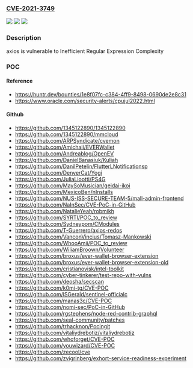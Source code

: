 ### [CVE-2021-3749](https://cve.mitre.org/cgi-bin/cvename.cgi?name=CVE-2021-3749)
![](https://img.shields.io/static/v1?label=Product&message=axios%2Faxios&color=blue)
![](https://img.shields.io/static/v1?label=Version&message=unspecified%20&color=brightgreen)
![](https://img.shields.io/static/v1?label=Vulnerability&message=CWE-1333%20Inefficient%20Regular%20Expression%20Complexity&color=brightgreen)

### Description

axios is vulnerable to Inefficient Regular Expression Complexity

### POC

#### Reference
- https://huntr.dev/bounties/1e8f07fc-c384-4ff9-8498-0690de2e8c31
- https://www.oracle.com/security-alerts/cpujul2022.html

#### Github
- https://github.com/1345122890/1345122890
- https://github.com/1345122890/mmcloud
- https://github.com/ARPSyndicate/cvemon
- https://github.com/Amichaii/EVERWallet
- https://github.com/Andreablog/OpenEV
- https://github.com/DanielBanasiuk/Kuliah
- https://github.com/DanilPetelin/FlutterLNotificationsp
- https://github.com/DenverCat/Yogi
- https://github.com/JuliaLiootti/PS4G
- https://github.com/MaySoMusician/geidai-ikoi
- https://github.com/MexicoBen/nInstalls
- https://github.com/NUS-ISS-SECURE-TEAM-5/mall-admin-frontend
- https://github.com/NaInSec/CVE-PoC-in-GitHub
- https://github.com/NatalieYeah/robmikh
- https://github.com/SYRTI/POC_to_review
- https://github.com/Sydneypom/CModules
- https://github.com/T-Guerrero/axios-redos
- https://github.com/VanconVincius/Tomasz-Mankowski
- https://github.com/WhooAmii/POC_to_review
- https://github.com/WiliamBroown/Volunteer
- https://github.com/broxus/ever-wallet-browser-extension
- https://github.com/broxus/ever-wallet-browser-extension-old
- https://github.com/cristianovisk/intel-toolkit
- https://github.com/cyber-tinkerer/test-repo-with-vulns
- https://github.com/deosha/secscan
- https://github.com/k0mi-tg/CVE-POC
- https://github.com/lSGerald/sentinel-officialc
- https://github.com/manas3c/CVE-POC
- https://github.com/nomi-sec/PoC-in-GitHub
- https://github.com/rgstephens/node-red-contrib-graphql
- https://github.com/seal-community/patches
- https://github.com/trhacknon/Pocingit
- https://github.com/vitaliydrebotiz/vitaliydrebotiz
- https://github.com/whoforget/CVE-POC
- https://github.com/youwizard/CVE-POC
- https://github.com/zecool/cve
- https://github.com/zvigrinberg/exhort-service-readiness-experiment

